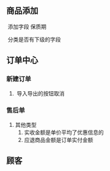 ## 商品添加

​	添加字段     保质期

​	分类是否有下级的字段

## 订单中心

### 新建订单

1. ​	导入导出的按钮取消

### 售后单

1. 其他类型
    1. 实收金额是单价平均了优惠信息的
    2. 应退商品金额是订单实付金额





## 顾客

